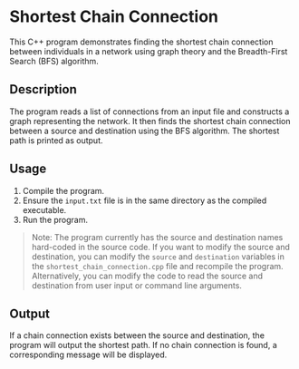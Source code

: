 # Shortest Chain Connection

This C++ program demonstrates finding the shortest chain connection between individuals in a network using graph theory and the Breadth-First Search (BFS) algorithm.

## Description

The program reads a list of connections from an input file and constructs a graph representing the network. It then finds the shortest chain connection between a source and destination using the BFS algorithm. The shortest path is printed as output.

## Usage

1. Compile the program.
2. Ensure the `input.txt` file is in the same directory as the compiled executable.
3. Run the program.

> Note: The program currently has the source and destination names hard-coded in the source code. If you want to modify the source and destination, you can modify the `source` and `destination` variables in the `shortest_chain_connection.cpp` file and recompile the program. Alternatively, you can modify the code to read the source and destination from user input or command line arguments.

## Output

If a chain connection exists between the source and destination, the program will output the shortest path. If no chain connection is found, a corresponding message will be displayed.